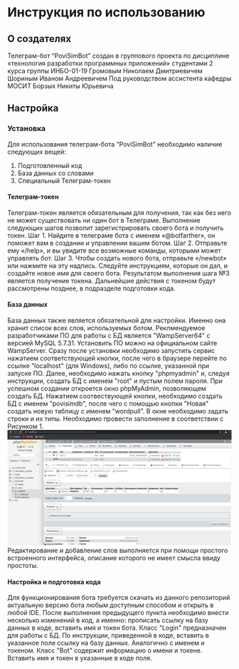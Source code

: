 
# Инструкция по использованию

## О создателях
Телеграм-бот “PoviSimBot” создан в группового проекта по дисциплине «технология разработки программных приложений» студентами 2 курса группы ИНБО-01-19
Громовым Николаем Дмитриевичем
Шориным Иваном Андреевичем
Под руководством ассистента кафедры МОСИТ Борзых Никиты Юрьевича

## Настройка
### Установка
Для использования телеграм-бота "PoviSimBot" необходимо наличие следующих вещей:
1. Подготовленный код
2. База данных со словами
3. Специальный Телеграм-токен
#### Телеграм-токен
Телеграм-токен является обязательным для получения, так как без него не может существовать ни один бот в Телеграме. Выполнение следующих шагов позволит зарегистрировать своего бота и получить токен.
Шаг 1. Найдите в телеграме бота с именем «@botfarther», он поможет вам в создании и управлении вашим ботом.
Шаг 2. Отправьте ему «/help», и вы увидите все возможные команды, которыми может управлять бот.
Шаг 3. Чтобы создать нового бота, отправьте «/newbot» или нажмите на эту надпись. Следуйте инструкциям, которые он дал, и создайте новое имя для своего бота.
Результатом выполнения шага №3 является получение токена. Дальнейшие действия с токеном будут рассмотрены позднее, в подразделе подготовки кода. 
#### База данных
База данных также является обязательной для настройки. Именно она хранит список всех слов, используемых ботом. 
Реклмендуемое разработчиками ПО для работы с БД является "WampServer64" с версией MySQL 5.7.31. Установить ПО можно на официальном сайте WampServer. 
Сразу после установки необходимо запустить сервис нажатием соответствующей кнопки, после чего в браузере перейте по ссылке "localhost" (для Windows), либо по ссылке, указанной при запуске ПО. 
Далее, необходимо нажать кнопку "phpmyadmin" и, следуя инструкции, создать БД с именем "root" и пустым полем пароля. При успешном создании откроется окно phpMyAdmin, позволяющем создать БД. Нажатием соотвествующей кнопки, необходимо создать БД с именем "povisimdb", после чего с помощью кнопки "Новая" создать новую таблицу с именем "wordpull".
В окне необходимо задать строки и их типы. Необходимо провести заполнение в соответствии с Рисунком 1. ![Image alt](https://github.com/Albiz19/PoviSimBot/raw/main/Documents/Рисунок1.png) 
Редактирование и добавление слов выполняется при помощи простого встроенного интерфейса, описание которого не имеет смысла ввиду простоты.
#### Настройка и подготовка кода
Для функционирования бота требуется скачать из данного репозиторий актуальную версию бота любым доступным способом и открыть в любой IDE. 
После выполнения предыдущего пункта необходимо внести несколько изменений в код, а именно: прописать ссылку на базу данных в коде, вставить имя и токен бота.
Класс "Login" предназначен для работы с БД. По инструкции, приведенной в коде, вставить в указанное поле ссылку на базу данных.
Аналогично с именем и токеном. Класс "Bot" содержит информацию о имени и токене. Вставить имя и токен в указанные в коде поля.

